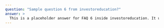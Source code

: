 ```yaml
---
question: "Sample question 6 from investoreducation?"
answer: >
  This is a placeholder answer for FAQ 6 inside investoreducation. It uses proper YAML block formatting to avoid any parsing issues.
---
```

